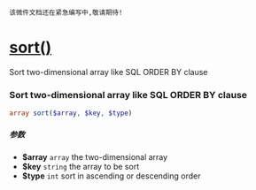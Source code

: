     该微件文档还在紧急编写中,敬请期待!
[sort()](http://twinh.github.com/widget/api/sort)
=================================================

Sort two-dimensional array like SQL ORDER BY clause

### Sort two-dimensional array like SQL ORDER BY clause
```php
array sort($array, $key, $type)
```

##### 参数
* **$array** `array` the two-dimensional array
* **$key** `string` the array to be sort
* **$type** `int` sort in ascending or descending order

